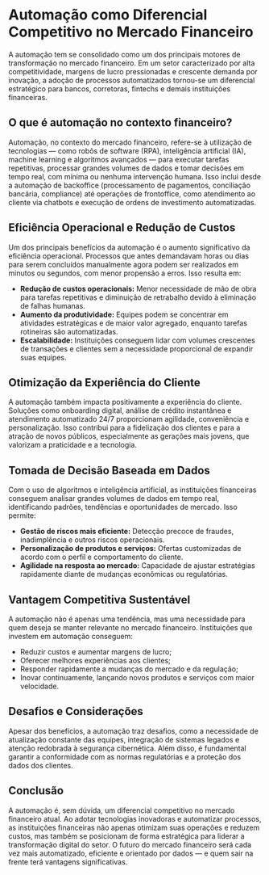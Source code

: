 # Automação como Diferencial Competitivo no Mercado Financeiro

A automação tem se consolidado como um dos principais motores de transformação no mercado financeiro. Em um setor caracterizado por alta competitividade, margens de lucro pressionadas e crescente demanda por inovação, a adoção de processos automatizados tornou-se um diferencial estratégico para bancos, corretoras, fintechs e demais instituições financeiras.

## O que é automação no contexto financeiro?

Automação, no contexto do mercado financeiro, refere-se à utilização de tecnologias — como robôs de software (RPA), inteligência artificial (IA), machine learning e algoritmos avançados — para executar tarefas repetitivas, processar grandes volumes de dados e tomar decisões em tempo real, com mínima ou nenhuma intervenção humana. Isso inclui desde a automação de backoffice (processamento de pagamentos, conciliação bancária, compliance) até operações de frontoffice, como atendimento ao cliente via chatbots e execução de ordens de investimento automatizadas.

## Eficiência Operacional e Redução de Custos

Um dos principais benefícios da automação é o aumento significativo da eficiência operacional. Processos que antes demandavam horas ou dias para serem concluídos manualmente agora podem ser realizados em minutos ou segundos, com menor propensão a erros. Isso resulta em:

- **Redução de custos operacionais:** Menor necessidade de mão de obra para tarefas repetitivas e diminuição de retrabalho devido à eliminação de falhas humanas.
- **Aumento da produtividade:** Equipes podem se concentrar em atividades estratégicas e de maior valor agregado, enquanto tarefas rotineiras são automatizadas.
- **Escalabilidade:** Instituições conseguem lidar com volumes crescentes de transações e clientes sem a necessidade proporcional de expandir suas equipes.

## Otimização da Experiência do Cliente

A automação também impacta positivamente a experiência do cliente. Soluções como onboarding digital, análise de crédito instantânea e atendimento automatizado 24/7 proporcionam agilidade, conveniência e personalização. Isso contribui para a fidelização dos clientes e para a atração de novos públicos, especialmente as gerações mais jovens, que valorizam a praticidade e a tecnologia.

## Tomada de Decisão Baseada em Dados

Com o uso de algoritmos e inteligência artificial, as instituições financeiras conseguem analisar grandes volumes de dados em tempo real, identificando padrões, tendências e oportunidades de mercado. Isso permite:

- **Gestão de riscos mais eficiente:** Detecção precoce de fraudes, inadimplência e outros riscos operacionais.
- **Personalização de produtos e serviços:** Ofertas customizadas de acordo com o perfil e comportamento do cliente.
- **Agilidade na resposta ao mercado:** Capacidade de ajustar estratégias rapidamente diante de mudanças econômicas ou regulatórias.

## Vantagem Competitiva Sustentável

A automação não é apenas uma tendência, mas uma necessidade para quem deseja se manter relevante no mercado financeiro. Instituições que investem em automação conseguem:

- Reduzir custos e aumentar margens de lucro;
- Oferecer melhores experiências aos clientes;
- Responder rapidamente a mudanças do mercado e da regulação;
- Inovar continuamente, lançando novos produtos e serviços com maior velocidade.

## Desafios e Considerações

Apesar dos benefícios, a automação traz desafios, como a necessidade de atualização constante das equipes, integração de sistemas legados e atenção redobrada à segurança cibernética. Além disso, é fundamental garantir a conformidade com as normas regulatórias e a proteção dos dados dos clientes.

## Conclusão

A automação é, sem dúvida, um diferencial competitivo no mercado financeiro atual. Ao adotar tecnologias inovadoras e automatizar processos, as instituições financeiras não apenas otimizam suas operações e reduzem custos, mas também se posicionam de forma estratégica para liderar a transformação digital do setor. O futuro do mercado financeiro será cada vez mais automatizado, eficiente e orientado por dados — e quem sair na frente terá vantagens significativas.